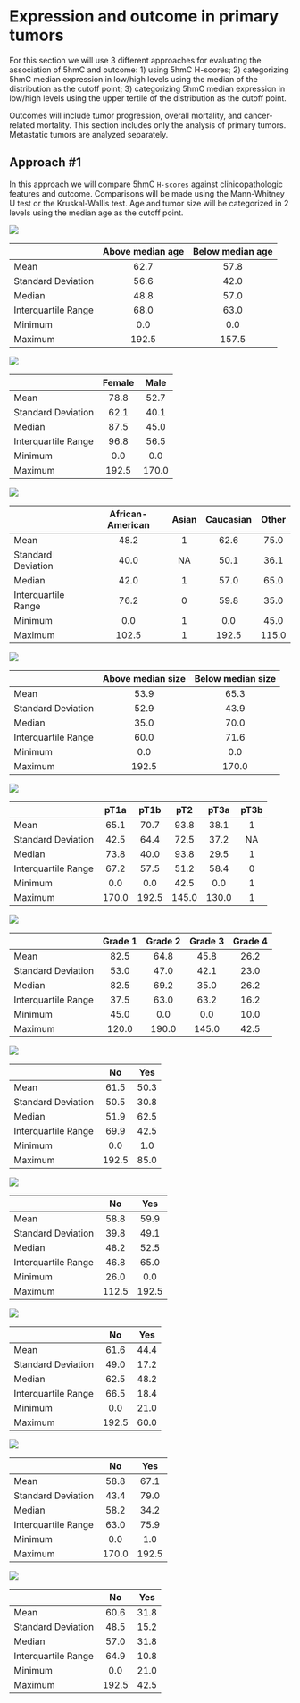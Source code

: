 # Expression and outcome in primary tumors



For this section we will use 3 different approaches for evaluating the association of 5hmC and outcome: 1) using 5hmC H-scores; 2) categorizing 5hmC median expression in low/high levels using the median of the distribution as the cutoff point; 3) categorizing 5hmC median expression in low/high levels using the upper tertile of the distribution as the cutoff point.

Outcomes will include tumor progression, overall mortality, and cancer-related mortality. This section includes only the analysis of primary tumors. Metastatic tumors are analyzed separately.



## Approach #1
In this approach we will compare 5hmC `H-scores` against clinicopathologic features and outcome. Comparisons will be made using the Mann-Whitney U test or the Kruskal-Wallis test. Age and tumor size will be categorized in 2 levels using the median age as the cutoff point.




![](03_K5_files/figure-html/Approach_1-1.png) 

|                    | Above median age | Below median age |
|:-------------------|:----------------:|:----------------:|
|Mean                |       62.7       |       57.8       |
|Standard Deviation  |       56.6       |       42.0       |
|Median              |       48.8       |       57.0       |
|Interquartile Range |       68.0       |       63.0       |
|Minimum             |       0.0        |       0.0        |
|Maximum             |      192.5       |      157.5       |

![](03_K5_files/figure-html/Approach_1-2.png) 

|                    | Female | Male  |
|:-------------------|:------:|:-----:|
|Mean                |  78.8  | 52.7  |
|Standard Deviation  |  62.1  | 40.1  |
|Median              |  87.5  | 45.0  |
|Interquartile Range |  96.8  | 56.5  |
|Minimum             |  0.0   |  0.0  |
|Maximum             | 192.5  | 170.0 |

![](03_K5_files/figure-html/Approach_1-3.png) 

|                    | African-American | Asian | Caucasian | Other |
|:-------------------|:----------------:|:-----:|:---------:|:-----:|
|Mean                |       48.2       |   1   |   62.6    | 75.0  |
|Standard Deviation  |       40.0       |  NA   |   50.1    | 36.1  |
|Median              |       42.0       |   1   |   57.0    | 65.0  |
|Interquartile Range |       76.2       |   0   |   59.8    | 35.0  |
|Minimum             |       0.0        |   1   |    0.0    | 45.0  |
|Maximum             |      102.5       |   1   |   192.5   | 115.0 |

![](03_K5_files/figure-html/Approach_1-4.png) 

|                    | Above median size | Below median size |
|:-------------------|:-----------------:|:-----------------:|
|Mean                |       53.9        |       65.3        |
|Standard Deviation  |       52.9        |       43.9        |
|Median              |       35.0        |       70.0        |
|Interquartile Range |       60.0        |       71.6        |
|Minimum             |        0.0        |        0.0        |
|Maximum             |       192.5       |       170.0       |

![](03_K5_files/figure-html/Approach_1-5.png) 

|                    | pT1a  | pT1b  |  pT2  | pT3a  | pT3b |
|:-------------------|:-----:|:-----:|:-----:|:-----:|:----:|
|Mean                | 65.1  | 70.7  | 93.8  | 38.1  |  1   |
|Standard Deviation  | 42.5  | 64.4  | 72.5  | 37.2  |  NA  |
|Median              | 73.8  | 40.0  | 93.8  | 29.5  |  1   |
|Interquartile Range | 67.2  | 57.5  | 51.2  | 58.4  |  0   |
|Minimum             |  0.0  |  0.0  | 42.5  |  0.0  |  1   |
|Maximum             | 170.0 | 192.5 | 145.0 | 130.0 |  1   |

![](03_K5_files/figure-html/Approach_1-6.png) 

|                    | Grade 1 | Grade 2 | Grade 3 | Grade 4 |
|:-------------------|:-------:|:-------:|:-------:|:-------:|
|Mean                |  82.5   |  64.8   |  45.8   |  26.2   |
|Standard Deviation  |  53.0   |  47.0   |  42.1   |  23.0   |
|Median              |  82.5   |  69.2   |  35.0   |  26.2   |
|Interquartile Range |  37.5   |  63.0   |  63.2   |  16.2   |
|Minimum             |  45.0   |   0.0   |   0.0   |  10.0   |
|Maximum             |  120.0  |  190.0  |  145.0  |  42.5   |

![](03_K5_files/figure-html/Approach_1-7.png) 

|                    |  No   | Yes  |
|:-------------------|:-----:|:----:|
|Mean                | 61.5  | 50.3 |
|Standard Deviation  | 50.5  | 30.8 |
|Median              | 51.9  | 62.5 |
|Interquartile Range | 69.9  | 42.5 |
|Minimum             |  0.0  | 1.0  |
|Maximum             | 192.5 | 85.0 |

![](03_K5_files/figure-html/Approach_1-8.png) 

|                    |  No   |  Yes  |
|:-------------------|:-----:|:-----:|
|Mean                | 58.8  | 59.9  |
|Standard Deviation  | 39.8  | 49.1  |
|Median              | 48.2  | 52.5  |
|Interquartile Range | 46.8  | 65.0  |
|Minimum             | 26.0  |  0.0  |
|Maximum             | 112.5 | 192.5 |

![](03_K5_files/figure-html/Approach_1-9.png) 

|                    |  No   | Yes  |
|:-------------------|:-----:|:----:|
|Mean                | 61.6  | 44.4 |
|Standard Deviation  | 49.0  | 17.2 |
|Median              | 62.5  | 48.2 |
|Interquartile Range | 66.5  | 18.4 |
|Minimum             |  0.0  | 21.0 |
|Maximum             | 192.5 | 60.0 |

![](03_K5_files/figure-html/Approach_1-10.png) 

|                    |  No   |  Yes  |
|:-------------------|:-----:|:-----:|
|Mean                | 58.8  | 67.1  |
|Standard Deviation  | 43.4  | 79.0  |
|Median              | 58.2  | 34.2  |
|Interquartile Range | 63.0  | 75.9  |
|Minimum             |  0.0  |  1.0  |
|Maximum             | 170.0 | 192.5 |

![](03_K5_files/figure-html/Approach_1-11.png) 

|                    |  No   | Yes  |
|:-------------------|:-----:|:----:|
|Mean                | 60.6  | 31.8 |
|Standard Deviation  | 48.5  | 15.2 |
|Median              | 57.0  | 31.8 |
|Interquartile Range | 64.9  | 10.8 |
|Minimum             |  0.0  | 21.0 |
|Maximum             | 192.5 | 42.5 |

